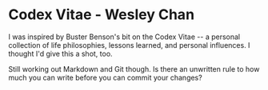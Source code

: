 # Codex Vitae - Wesley Chan

I was inspired by Buster Benson's bit on the Codex Vitae -- a personal collection of life philosophies, lessons learned, and personal influences. I thought I'd give this a shot, too.

Still working out Markdown and Git though. Is there an unwritten rule to how much you can write before you can commit your changes?
